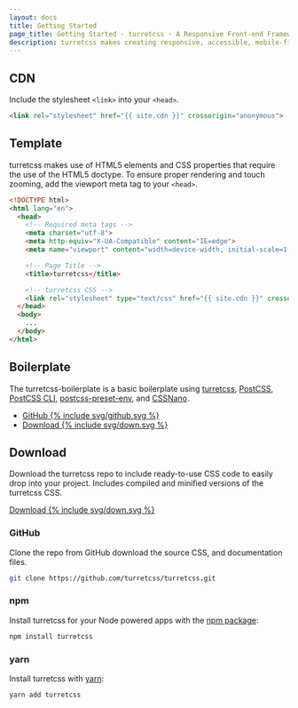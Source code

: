 ```yaml
---
layout: docs
title: Getting Started
page_title: Getting Started - turretcss - A Responsive Front-end Framework for Accessible and Semantic Websites
description: turretcss makes creating responsive, accessible, mobile-first web interfaces simple. turretcss provides a robust CSS foundation of HTML typography, forms, and elements that are easy to customise and style.
---
```


## CDN

Include the stylesheet `<link>` into your `<head>`.

```html
<link rel="stylesheet" href="{{ site.cdn }}" crossorigin="anonymous">
```

## Template

turretcss makes use of HTML5 elements and CSS properties that require the use of the HTML5 doctype. To ensure proper rendering and touch zooming, add the viewport meta tag to your `<head>`.

```html
<!DOCTYPE html>
<html lang="en">
  <head>
    <!-- Required meta tags -->
    <meta charset="utf-8">
    <meta http-equiv="X-UA-Compatible" content="IE=edge">
    <meta name="viewport" content="width=device-width, initial-scale=1, shrink-to-fit=no">

    <!-- Page Title -->
    <title>turretcss</title>

    <!-- turretcss CSS -->
    <link rel="stylesheet" type="text/css" href="{{ site.cdn }}" crossorigin="anonymous">
  </head>
  <body>
    ...
  </body>
</html>
```

## Boilerplate

The turretcss-boilerplate is a basic boilerplate using [turretcss][turretcss], [PostCSS][postcss], [PostCSS CLI][postcss cli], [postcss-preset-env][postcss-preset-env], and [CSSNano][cssnano].

<div class="group group-xs">
  <ul>
    <li>
      <a class="button button-icon" href="https://github.com/turretcss/turretcss-boilerplate/">
        <span>GitHub</span>
        {% include svg/github.svg %}
      </a>
    </li>
    <li>
      <a class="button button-icon" href="https://github.com/turretcss/turretcss-boilerplate/archive/master.zip">
        <span>Download</span>
        {% include svg/down.svg %}
      </a>
    </li>
  </ul>
</div>

## Download

Download the turretcss repo to include ready-to-use CSS code to easily drop into your project. Includes compiled and minified versions of the turretcss CSS.

<p>
  <a class="button button-primary button-icon" href="https://github.com/turretcss/turretcss/archive/master.zip">
    <span>Download</span>
    {% include svg/down.svg %}
  </a>
</p>

### GitHub

Clone the repo from GitHub download the source CSS, and documentation files.

```bash
git clone https://github.com/turretcss/turretcss.git
```

### npm

Install turretcss for your Node powered apps with the [npm package](https://www.npmjs.com/package/turretcss):

```bash
npm install turretcss
```

### yarn

Install turretcss with [yarn](https://github.com/yarnpkg/yarn):

```bash
yarn add turretcss
```

[turretcss]: https://turretcss.com/
[postcss]: https://postcss.org/
[postcss cli]: https://github.com/postcss/postcss-cli
[postcss-preset-env]: https://preset-env.cssdb.org/
[cssnano]: https://cssnano.co/
